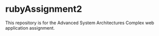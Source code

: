 # rubyAssignment2
This repository is for the Advanced System Architectures Complex web application assignment.
